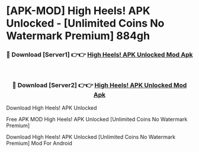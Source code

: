 # [APK-MOD] High Heels! APK Unlocked - [Unlimited Coins No Watermark Premium] 884gh



<div align="center">
<h3>🔴 Download [Server1] 👉👉 <a href="https://momento.my/?title=High_Heels!_APK_Unlocked">High Heels! APK Unlocked Mod Apk</a></h3><br>

<h3>🔴 Download [Server2] 👉👉 <a href="https://momento.my/?title=High_Heels!_APK_Unlocked">High Heels! APK Unlocked Mod Apk</a></h3>
</div>



Download High Heels! APK Unlocked 

Free APK MOD High Heels! APK Unlocked [Unlimited Coins No Watermark Premium]

Download High Heels! APK Unlocked [Unlimited Coins No Watermark Premium] Mod For Android
